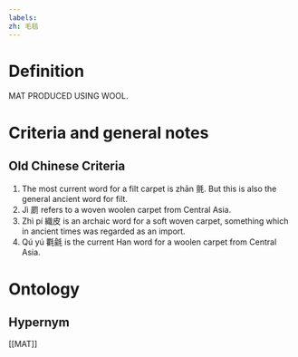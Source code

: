 ```yaml
---
labels: 
zh: 毛毯
---
```


# Definition
MAT PRODUCED USING WOOL.
# Criteria and general notes
## Old Chinese Criteria
1. The most current word for a filt carpet is zhān 氈. But this is also the general ancient word for filt.
2. Jì 罽 refers to a woven woolen carpet from Central Asia.
3. Zhì pí 織皮 is an archaic word for a soft woven carpet, something which in ancient times was regarded as an import.
4. Qú yú 氍毹 is the current Han word for a woolen carpet from Central Asia.
# Ontology

## Hypernym
[[MAT]]